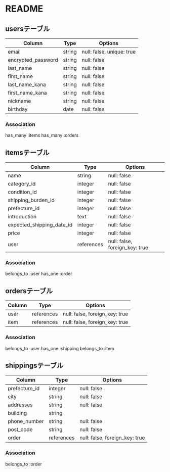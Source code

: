 # README

## usersテーブル

| Column             | Type      | Options                        |
| ------------------ | --------- | ------------------------------ |
| email              | string    | null: false, unique: true      |
| encrypted_password | string    | null: false                    |
| last_name          | string    | null: false                    |
| first_name         | string    | null: false                    |
| last_name_kana     | string    | null: false                    |
| first_name_kana    | string    | null: false                    |
| nickname           | string    | null: false                    |
| birthday           | date      | null: false                    |

### Association
has_many :items
has_many :orders



## itemsテーブル
| Column                    | Type       | Options                        |
| ------------------------- | ---------- | ------------------------------ |
| name                      | string     | null: false                    |
| category_id               | integer    | null: false                    |
| condition_id              | integer    | null: false                    |
| shipping_burden_id        | integer    | null: false                    |
| prefecture_id             | integer    | null: false                    |
| introduction              | text       | null: false                    |
| expected_shipping_date_id | integer    | null: false                    |
| price                     | integer    | null: false                    |
| user                      | references | null: false, foreign_key: true |

### Association
belongs_to :user
has_one :order



## ordersテーブル
| Column    | Type       | Options                        |
| --------- | ---------- | ------------------------------ |
| user      | references | null: false, foreign_key: true |
| item      | references | null: false, foreign_key: true |

### Association
belongs_to :user
has_one :shipping
belongs_to :item



## shippingsテーブル
| Column        | Type       | Options                        |
| ------------- | ---------- | ------------------------------ |
| prefecture_id | integer    | null: false                    |
| city          | string     | null: false                    |
| addresses     | string     | null: false                    |
| building      | string     |                                |
| phone_number  | string     | null: false                    |
| post_code     | string     | null: false                    |
| order         | references | null: false, foreign_key: true |

### Association
belongs_to :order